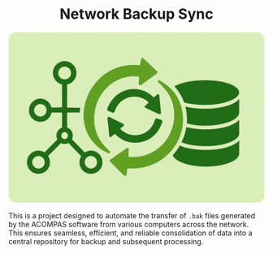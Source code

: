 <h1 align="center">Network Backup Sync</h1>

<div align="center">
    <img src="Repo_IMGs/Img_01.png" alt="Backup Sync" style="border-radius: 15px; width: 1024; height: auto;">
</div>

This is a project designed to automate the transfer of `.bak` files generated by the ACOMPAS software from various computers across the network. This ensures seamless, efficient, and reliable consolidation of data into a central repository for backup and subsequent processing.
